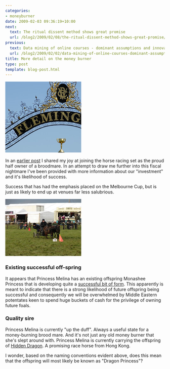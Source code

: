 ```yaml
---
categories:
- moneyburner
date: 2009-02-03 09:36:19+10:00
next:
  text: The ritual dissent method shows great promise
  url: /blog2/2009/02/08/the-ritual-dissent-method-shows-great-promise/
previous:
  text: Data mining of online courses - dominant assumptions and innovation potential
  url: /blog2/2009/02/02/data-mining-of-online-courses-dominant-assumptions-and-innovation-potential/
title: More detail on the money burner
type: post
template: blog-post.html
---
```

[![Melbourne Cup Day - by doublebug on Flickr](images/2398568382_2757cd401c_m.jpg)](http://flickr.com/photos/doublebug/2398568382/)

In an [earlier post](/blog2/2009/02/02/joining-the-landed-gentry-getting-a-money-burner/) I shared my joy at joining the horse racing set as the proud half owner of a broodmare. In an attempt to draw me further into this fiscal nightmare I've been provided with more information about our "investment" and it's likelihood of success.

Success that has had the emphasis placed on the Melbourne Cup, but is just as likely to end up at venues far less salubrious.

[![Precise Manouevre - by David Ford on Flickr](images/2499126502_c2d5583e51_m.jpg)](http://flickr.com/photos/mdavidford/2499126502/)

### Existing successful off-spring

It appears that Princess Melina has an existing offspring Monashee Princess that is developing quite a [successful bit of form](http://www.virtualformguide.com/cgi-bin/tvf/mem/memformout.pl?horse=Monashee%20Princess). This apparently is meant to indicate that there is a strong likelihood of future offspring being successful and consequently we will be overwhelmed by Middle Eastern potentates keen to spend huge buckets of cash for the privilege of owning future foals.

### Quality sire

Princess Melina is currently "up the duff". Always a useful state for a money-burning brood mare. And it's not just any old money burner that she's slept around with. Princess Melina is currently carrying the offspring of [Hidden Dragon](http://www.lyndhurststud.com/HiddenDragon.htm). A promising race horse from Hong Kong.

I wonder, based on the naming conventions evident above, does this mean that the offspring will most likely be known as "Dragon Princess"?